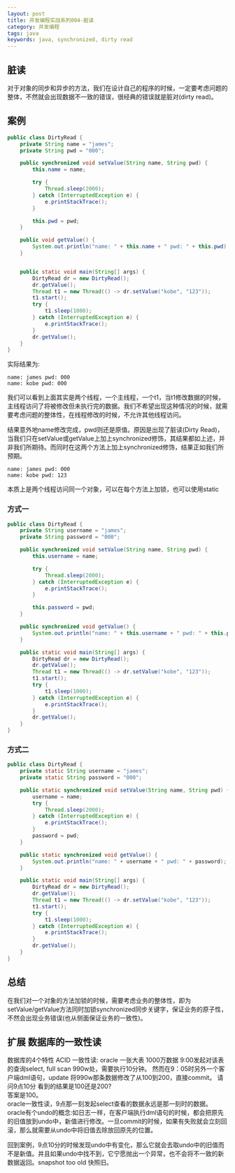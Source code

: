 ```yaml
---
layout: post
title: 并发编程实战系列004-脏读
category: 并发编程
tags: java
keywords: java, synchronized, dirty read 
--- 
```


## 脏读

对于对象的同步和异步的方法，我们在设计自己的程序的时候，一定要考虑问题的整体，不然就会出现数据不一致的错误，很经典的错误就是脏对(dirty read)。

## 案例 

```java
public class DirtyRead {
    private String name = "james";
    private String pwd = "000";

    public synchronized void setValue(String name, String pwd) {
        this.name = name;

        try {
            Thread.sleep(2000);
        } catch (InterruptedException e) {
            e.printStackTrace();
        }

        this.pwd = pwd;
    }

    public void getValue() {
        System.out.println("name: " + this.name + " pwd: " + this.pwd);
    }


    public static void main(String[] args) {
        DirtyRead dr = new DirtyRead();
        dr.getValue();
        Thread t1 = new Thread(() -> dr.setValue("kobe", "123"));
        t1.start();
        try {
            t1.sleep(1000);
        } catch (InterruptedException e) {
            e.printStackTrace();
        }
        dr.getValue();
    }
}
```

实际结果为:

```
name: james pwd: 000
name: kobe pwd: 000
```

我们可以看到上面其实是两个线程，一个主线程，一个t1，当t1修改数据的时候，主线程访问了将被修改但未执行完的数据。我们不希望出现这种情况的时候，就需要考虑问题的整体性，在线程修改的时候，不允许其他线程访问。

结果意外地name修改完成，pwd则还是原值。原因是出现了脏读(Dirty Read)，当我们只在setValue或getValue上加上synchronized修饰，其结果都如上述，并非我们所期待。而同时在这两个方法上加上synchronized修饰，结果正如我们所预期。  

```
name: james pwd: 000
name: kobe pwd: 123
```

本质上是两个线程访问同一个对象，可以在每个方法上加锁，也可以使用static

### 方式一

```java
public class DirtyRead {
    private String username = "james";
    private String password = "000";

    public synchronized void setValue(String name, String pwd) {
        this.username = name;

        try {
            Thread.sleep(2000);
        } catch (InterruptedException e) {
            e.printStackTrace();
        }

        this.password = pwd;
    }

    public synchronized void getValue() {
        System.out.println("name: " + this.username + " pwd: " + this.password);
    }

    public static void main(String[] args) {
        DirtyRead dr = new DirtyRead();
        dr.getValue();
        Thread t1 = new Thread(() -> dr.setValue("kobe", "123"));
        t1.start();
        try {
            t1.sleep(1000);
        } catch (InterruptedException e) {
            e.printStackTrace();
        }
        dr.getValue();
    }
}
```

### 方式二 

```java
public class DirtyRead {
    private static String username = "james";
    private static String password = "000";

    public static synchronized void setValue(String name, String pwd) {
        username = name;
        try {
            Thread.sleep(2000);
        } catch (InterruptedException e) {
            e.printStackTrace();
        }
        password = pwd;
    }

    public static synchronized void getValue() {
        System.out.println("name: " + username + " pwd: " + password);
    }

    public static void main(String[] args) {
        DirtyRead dr = new DirtyRead();
        dr.getValue();
        Thread t1 = new Thread(() -> dr.setValue("kobe", "123"));
        t1.start();
        try {
            t1.sleep(1000);
        } catch (InterruptedException e) {
            e.printStackTrace();
        }
        dr.getValue();
    }
}
```

## 总结
在我们对一个对象的方法加锁的时候，需要考虑业务的整体性，即为setValue/getValue方法同时加锁synchronized同步关键字，保证业务的原子性，不然会出现业务错误(也从侧面保证业务的一致性)。

## 扩展 数据库的一致性读
数据库的4个特性 ACID
一致性读: 
oracle 一张大表 1000万数据
9:00发起对该表的查询select,
full scan 990w处，需要执行10分钟。
然而在9：05时另外一个客户端dml语句，update 将990w那条数据修改了从100到200，直接commit。
请问9点10分 看到的结果是100还是200?  
答案是100。  
oracle一致性读，9点那一刻发起select查看的数据永远是那一刻时的数据。oracle有个undo的概念:如日志一样，在客户端执行dml语句的时候，都会把原先的旧值放到undo中，新值进行修改。一旦commit的时候，如果有失败就会立刻回滚，那么就需要从undo中将旧值去除放回原先的位置。  

回到案例，9点10分的时候发现undo中有变化，那么它就会去取undo中的旧值而不是新值。并且如果undo中找不到，它宁愿抛出一个异常，也不会将不一致的新数据返回。snapshot too old 快照旧。

